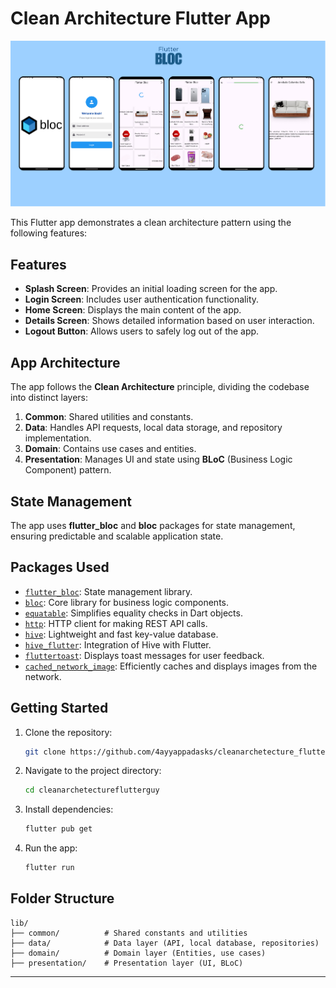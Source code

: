 # Clean Architecture Flutter App

![App Architecture](assets/FLutterbloc.png)

This Flutter app demonstrates a clean architecture pattern using the following features:

## Features
- **Splash Screen**: Provides an initial loading screen for the app.
- **Login Screen**: Includes user authentication functionality.
- **Home Screen**: Displays the main content of the app.
- **Details Screen**: Shows detailed information based on user interaction.
- **Logout Button**: Allows users to safely log out of the app.

## App Architecture
The app follows the **Clean Architecture** principle, dividing the codebase into distinct layers:
1. **Common**: Shared utilities and constants.
2. **Data**: Handles API requests, local data storage, and repository implementation.
3. **Domain**: Contains use cases and entities.
4. **Presentation**: Manages UI and state using **BLoC** (Business Logic Component) pattern.

## State Management
The app uses **flutter_bloc** and **bloc** packages for state management, ensuring predictable and scalable application state.

## Packages Used
- [`flutter_bloc`](https://pub.dev/packages/flutter_bloc): State management library.
- [`bloc`](https://pub.dev/packages/bloc): Core library for business logic components.
- [`equatable`](https://pub.dev/packages/equatable): Simplifies equality checks in Dart objects.
- [`http`](https://pub.dev/packages/http): HTTP client for making REST API calls.
- [`hive`](https://pub.dev/packages/hive): Lightweight and fast key-value database.
- [`hive_flutter`](https://pub.dev/packages/hive_flutter): Integration of Hive with Flutter.
- [`fluttertoast`](https://pub.dev/packages/fluttertoast): Displays toast messages for user feedback.
- [`cached_network_image`](https://pub.dev/packages/cached_network_image): Efficiently caches and displays images from the network.

## Getting Started
1. Clone the repository:
   ```bash
   git clone https://github.com/4ayyappadasks/cleanarchetecture_flutter_bloc
   ```
2. Navigate to the project directory:
   ```bash
   cd cleanarchetectureflutterguy
   ```
3. Install dependencies:
   ```bash
   flutter pub get
   ```
4. Run the app:
   ```bash
   flutter run
   ```

## Folder Structure
```plaintext
lib/
├── common/          # Shared constants and utilities
├── data/            # Data layer (API, local database, repositories)
├── domain/          # Domain layer (Entities, use cases)
├── presentation/    # Presentation layer (UI, BLoC)
```

---
